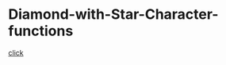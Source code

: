 # Diamond-with-Star-Character-functions
[click](https://ozkan4186.github.io/Diamond-with-Star-Character-functions/)
